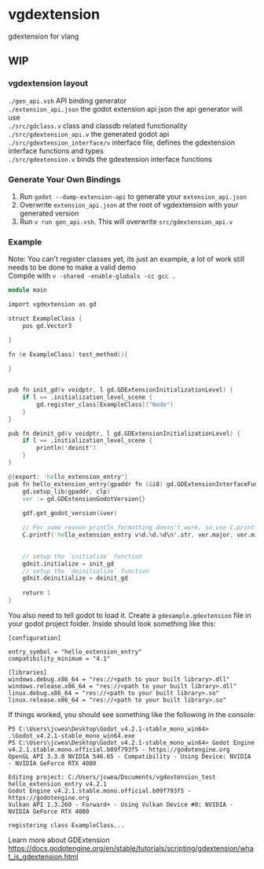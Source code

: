 # vgdextension
gdextension for vlang
## WIP

### vgdextension layout
`./gen_api.vsh` API binding generator<br>
`./extension_api.json` the godot extension api json the api generator will use<br>
`./src/gdclass.v` class and classdb related functionality<br>
`./src/gdextension_api.v` the generated godot api<br>
`./src/gdextension_interface/v` interface file, defines the gdextension interface functions and types<br>
`./src/gdextension.v` binds the gdextension interface functions<br>


### Generate Your Own Bindings
1. Run `godot --dump-extension-api` to generate your `extension_api.json`<br>
1. Overwrite `extension_api.json` at the root of vgdextension with your generated version
1. Run `v run gen_api.vsh`. This will overwrite `src/gdextension_api.v`


### Example
Note: You can't register classes yet, its just an example, a lot of work still needs to be done to make a valid demo<br>
Compile with `v -shared -enable-globals -cc gcc .`
```v
module main

import vgdextension as gd

struct ExampleClass {
	pos gd.Vector3

}

fn (e ExampleClass) test_method(){
	
}


pub fn init_gd(v voidptr, l gd.GDExtensionInitializationLevel) {
	if l == .initialization_level_scene {
		gd.register_class[ExampleClass]("Node")
	}
}

pub fn deinit_gd(v voidptr, l gd.GDExtensionInitializationLevel) {
	if l == .initialization_level_scene {
		println('deinit')
	}
}

@[export: 'hello_extension_entry']
pub fn hello_extension_entry(gpaddr fn (&i8) gd.GDExtensionInterfaceFunctionPtr, clp gd.GDExtensionClassLibraryPtr, mut gdnit gd.GDExtensionInitialization) gd.GDExtensionBool {
	gd.setup_lib(gpaddr, clp)
	ver := gd.GDExtensionGodotVersion{}
	
	gdf.get_godot_version(&ver)

	// For some reason println formatting doesn't work, so use C.printf for formatting for now
	C.printf('hello_extension_entry v%d.%d.%d\n'.str, ver.major, ver.minor, ver.patch)
	

	// setup the `initialize` function
	gdnit.initialize = init_gd
	// setup the `deinitialize` function
	gdnit.deinitialize = deinit_gd
	
	return 1
}
```

You also need to tell godot to load it. Create a `gdexample.gdextension` file in your godot project folder. Inside should look something like this:
```
[configuration]

entry_symbol = "hello_extension_entry"
compatibility_minimum = "4.1"

[libraries]
windows.debug.x86_64 = "res://<path to your built library>.dll"
windows.release.x86_64 = "res://<path to your built library>.dll"
linux.debug.x86_64 = "res://<path to your built library>.so"
linux.release.x86_64 = "res://<path to your built library>.so"
```

If things worked, you should see something like the following in the console:
```
PS C:\Users\jcwea\Desktop\Godot_v4.2.1-stable_mono_win64> .\Godot_v4.2.1-stable_mono_win64.exe
PS C:\Users\jcwea\Desktop\Godot_v4.2.1-stable_mono_win64> Godot Engine v4.2.1.stable.mono.official.b09f793f5 - https://godotengine.org
OpenGL API 3.3.0 NVIDIA 546.65 - Compatibility - Using Device: NVIDIA - NVIDIA GeForce RTX 4080

Editing project: C:/Users/jcwea/Documents/vgdextension_test
hello_extension_entry v4.2.1
Godot Engine v4.2.1.stable.mono.official.b09f793f5 - https://godotengine.org
Vulkan API 1.3.260 - Forward+ - Using Vulkan Device #0: NVIDIA - NVIDIA GeForce RTX 4080

registering class ExampleClass...
```

Learn more about GDExtension https://docs.godotengine.org/en/stable/tutorials/scripting/gdextension/what_is_gdextension.html